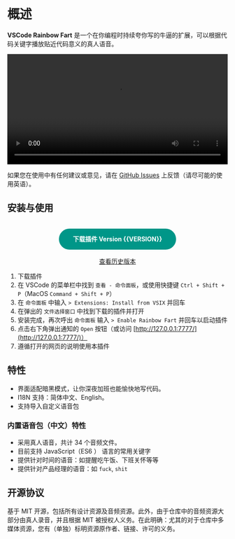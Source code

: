 # 概述

**VSCode Rainbow Fart** 是一个在你编程时持续夸你写的牛逼的扩展，可以根据代码关键字播放贴近代码意义的真人语音。

<Note label="演示视频">

<video src="https://saekiraku.oss-cn-beijing.aliyuncs.com/github/vscode-rainbow-fart/showoff-1.mp4" controls width="100%"></video>

</Note>

<Note label="Tips">

如果您在使用中有任何建议或意见，请在 [GitHub Issues](https://github.com/saekiraku/vscode-rainbow-fart/issues) 上反馈（请尽可能的使用英语）。

</Note>

## 安装与使用

<center>
    <a :href="URL_PREFIX + '/releases/rainbow-fart-' + VERSION + '.vsix'" class="download">下载插件 Version {{VERSION}}</a>
    <br>
    <a href="https://github.com/saekiraku/vscode-rainbow-fart/releases">查看历史版本</a>
    <!-- <a href="https://github.com/saekiraku/vscode-rainbow-fart/releases">查找更多语音包</a> -->
</center>

<style>
.download {
    background: #009688;
    text-align: center;
    color: #FFF;
    font-weight: bolder;
    display: inline-block;
    padding: 0px 32px;
    margin: 16px 0px;
    line-height: 48px;
    border-radius: 48px;
}
.download:hover {
    text-decoration: none !important;
    opacity: 0.75;
}
</style>

1. 下载插件
2. 在 VSCode 的菜单栏中找到 `查看 - 命令面板`，或使用快捷键 `Ctrl + Shift + P`（MacOS `Command + Shift + P`）
3. 在 `命令面板` 中输入 `> Extensions: Install from VSIX` 并回车
4. 在弹出的 `文件选择窗口` 中找到下载的插件并打开
5. 安装完成，再次呼出 `命令面板` 输入 `> Enable Rainbow Fart` 并回车以启动插件
6. 点击右下角弹出通知的 `Open` 按钮（或访问 [http://127.0.0.1:7777/](http://127.0.0.1:7777/)）
7. 遵循打开的网页的说明使用本插件

## 特性

* 界面适配暗黑模式，让你深夜加班也能愉快地写代码。
* I18N 支持：简体中文、English。
* 支持导入自定义语音包

### 内置语音包（中文）特性

* 采用真人语音，共计 34 个音频文件。
* 目前支持 JavaScript（ES6 ） 语言的常用关键字
* 提供针对时间的语音：如提醒吃午饭、下班关怀等等
* 提供针对产品经理的语音：如 `fuck`, `shit`

## 开源协议

基于 MIT 开源，包括所有设计资源及音频资源。此外，由于仓库中的音频资源大部分由真人录音，并且根据 MIT 被授权人义务。在此明确：尤其的对于仓库中多媒体资源，您有（单独）标明资源原作者、链接、许可的义务。